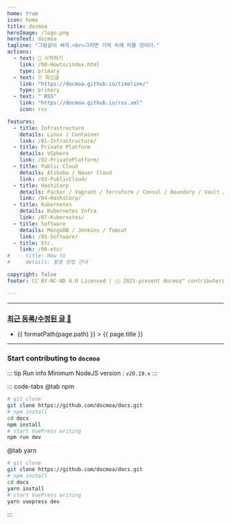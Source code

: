 ```yaml
---
home: true
icon: home
title: docmoa
heroImage: /logo.png
heroText: docmoa
tagline: "그림같이 써라.<br>그러면 기억 속에 머물 것이다."
actions:
  - text: 🚀 시작하기
    link: /00-Howto/index.html
    type: primary
  - text: ⏰ 최신글
    link: "https://docmoa.github.io/timeline/"
    type: primary    
  - text: " RSS"
    link: "https://docmoa.github.io/rss.xml"
    icon: rss

features:
  - title: Infrastructure
    details: Linux / Container
    link: /01-Infrastructure/
  - title: Private Platform
    details: VSphere
    link: /02-PrivatePlatform/
  - title: Public Cloud
    details: Alibaba / Naver Cloud
    link: /03-PublicCloud/
  - title: HashiCorp
    details: Packer / Vagrant / Terraform / Consul / Boundary / Vault / Nomad / Waypoint
    link: /04-HashiCorp/
  - title: Kubernetes
    details: Kubernetes Infra
    link: /07-Kubernetes/
  - title: Software
    details: MongoDB / Jenkins / Tomcat
    link: /05-Software/
  - title: Etc.
    link: /06-etc/
#   - title: How to
#     details: 활용 방법 안내

copyright: false
footer: CC BY-NC-ND 4.0 Licensed | ⓒ 2021-present docmoa™ contributers all rights reserved.

---
```

---

### [최근 등록/수정된 글 🔗](/timeline/)

<script>
import { defineComponent, computed } from 'vue'
import { usePages } from '@temp/root'  // pages.js is default filename

export default defineComponent({
  setup() {
    const pages = usePages();

    // 디버그를 위해 pages의 내용을 콘솔에 출력
    console.log('Pages:', pages);

    const formatPath = (path) => {
      const parts = path.split('/').filter(part => part); // 빈 문자열 요소 제거
      parts.pop(); // 마지막 부분 (파일명) 제거
      return parts.join(' > '); // 배열을 ' > '로 연결하여 문자열 생성
    };

    const filteredPages = computed(() => {
      return pages.filter(page => page.title !== 'docmoa');
    });

    return { filteredPages, formatPath };
  }
});
</script>

<ul>
  <li
    v-for="page in filteredPages"
    :key="page.key"
  >
    <RouterLink :to="page.path">{{ formatPath(page.path) }} > {{ page.title }}</RouterLink> 
    <!-- <span v-if="page.localizedDate">
      [ 최초 작성일 {{ page.localizedDate }} ]
    </span> -->
  </li>
</ul>

---

### Start contributing to `docmoa`

::: tip Run info
Minimum NodeJS version : `v20.19.x`
:::

::: code-tabs
@tab npm

```bash {2,5-6,9}
# git clone
git clone https://github.com/docmoa/docs.git
# npm install
cd docs
npm install
# start VuePress writing
npm run dev
```

@tab yarn

```bash {2,5-6,9}
# git clone
git clone https://github.com/docmoa/docs.git
# npm install
cd docs
yarn install
# start VuePress writing
yarn vuepress dev
```

:::
